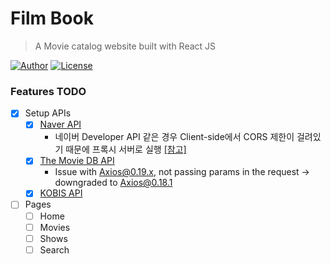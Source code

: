 # Film Book

> A Movie catalog website built with React JS

[![Author](https://img.shields.io/badge/author-RunFridge-green?style=flat)](https://github.com/RunFridge/film-book)
[![License](https://img.shields.io/github/license/RunFridge/film-book)](https://github.com/RunFridge/film-book/blob/dev/LICENSE)

### Features TODO

- [x] Setup APIs
  - [x] [Naver API](https://developers.naver.com/docs/search/movie/)
    - 네이버 Developer API 같은 경우 Client-side에서 CORS 제한이 걸려있기 때문에 프록시 서버로 실행 [[참고]](https://msyu1207.tistory.com/65)
  - [x] [The Movie DB API](https://developers.themoviedb.org/)
    - Issue with Axios@0.19.x, not passing params in the request -> downgraded to Axios@0.18.1
  - [x] [KOBIS API](https://www.kobis.or.kr/kobisopenapi/homepg/apiservice/searchServiceInfo.do)
- [ ] Pages
  - [ ] Home
  - [ ] Movies
  - [ ] Shows
  - [ ] Search
